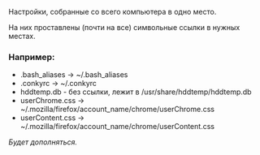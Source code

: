 Настройки, собранные со всего компьютера в одно место.

На них проставлены (почти на все) символьные ссылки в нужных местах.



### Например:
* .bash_aliases -> ~/.bash_aliases
* .conkyrc -> ~/.conkyrc
* hddtemp.db - бeз ссылки, лежит в /usr/share/hddtemp/hddtemp.db
* userChrome.css -> ~/.mozilla/firefox/account_name/chrome/userChrome.css
* userContent.css -> ~/.mozilla/firefox/account_name/chrome/userContent.css

*Будет дополняться.*